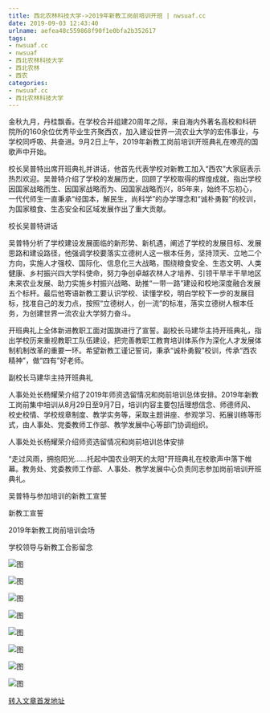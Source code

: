 ```yaml
---
title: 西北农林科技大学->2019年新教工岗前培训开班 | nwsuaf.cc
date: 2019-09-03 12:43:40
urlname: aefea48c559868f90f1e0bfa2b352617
tags: 
- nwsuaf.cc
- nwsuaf
- 西北农林科技大学
- 西北农林
- 西农
categories:
- nwsuaf.cc
- 西北农林科技大学
---
```



金秋九月，丹桂飘香。在学校合并组建20周年之际，来自海内外著名高校和科研院所的160余位优秀毕业生齐聚西农，加入建设世界一流农业大学的宏伟事业，与学校同呼吸、共奋进。9月2日上午，2019年新教工岗前培训开班典礼在嘹亮的国歌声中开始。

校长吴普特出席开班典礼并讲话，他首先代表学校对新教工加入“西农”大家庭表示热烈欢迎。吴普特介绍了学校的发展历史，回顾了学校取得的辉煌成就，指出学校因国家战略而生、因国家战略而为、因国家战略而兴，85年来，始终不忘初心，一代代师生一直秉承“经国本，解民生，尚科学”的办学理念和“诚朴勇毅”的校训，为国家粮食、生态安全和区域发展作出了重大贡献。

校长吴普特讲话

吴普特分析了学校建设发展面临的新形势、新机遇，阐述了学校的发展目标、发展思路和建设路径，他强调学校要落实立德树人这一根本任务，坚持顶天、立地二个方向，实施人才强校、国际化、信息化三大战略，围绕粮食安全、生态文明、人类健康、乡村振兴四大学科使命，努力争创卓越农林人才培养、引领干旱半干旱地区未来农业发展、助力实施乡村振兴战略、助推“一带一路”建设和校地深度融合发展五个标杆。最后他寄语新教工要认识学校、读懂学校，明白学校下一步的发展目标，找准自己的发力点，按照“立德树人，创一流”的标准，落实立德树人根本任务，为创建世界一流农业大学努力奋斗。

开班典礼上全体新进教职工面对国旗进行了宣誓。副校长马建华主持开班典礼，指出学校历来重视教职工队伍建设，把完善教职工教育培训体系作为深化人才发展体制机制改革的重要一环。希望新教工谨记誓词，秉承“诚朴勇毅”校训，传承“西农精神”，做“四有”好老师。

副校长马建华主持开班典礼

人事处处长杨耀荣介绍了2019年师资选留情况和岗前培训总体安排。2019年新教工岗前集中培训从8月29日至9月7日，培训内容主要包括理想信念、师德师风、校史校情、学校规章制度、教学实务等，采取主题讲座、参观学习、拓展训练等形式，由人事处、党委教师工作部、教学发展中心等部门协调组织。

人事处处长杨耀荣介绍师资选留情况和岗前培训总体安排

“走过风雨，拥抱阳光......托起中国农业明天的太阳”开班典礼在校歌声中落下帷幕。教务处、党委教师工作部、人事处、教学发展中心负责同志参加岗前培训开班典礼。

吴普特与参加培训的新教工宣誓

新教工宣誓

2019年新教工岗前培训会场

学校领导与新教工合影留念



![图](https://news.nwsuaf.edu.cn/images/content/2019-09/20190903112729266504.jpg)

![图](https://news.nwsuaf.edu.cn/images/content/2019-09/20190903104333652333.JPG)

![图](https://news.nwsuaf.edu.cn/images/content/2019-09/20190903104318067260.JPG)

![图](https://news.nwsuaf.edu.cn/images/content/2019-09/20190903104302596109.JPG)

![图](https://news.nwsuaf.edu.cn/images/content/2019-09/20190903104047917073.JPG)

![图](https://news.nwsuaf.edu.cn/images/content/2019-09/20190903104025038918.JPG)

![图](https://news.nwsuaf.edu.cn/images/content/2019-09/20190903104003557881.JPG)

![图](https://news.nwsuaf.edu.cn/images/content/2019-09/20190903103710302708.JPG)

[转入文章首发地址](https://news.nwsuaf.edu.cn/xnxw/91551.htm)